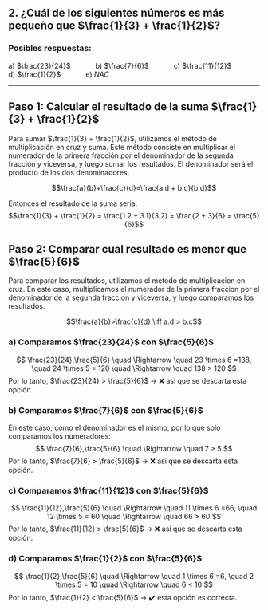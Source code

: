 ## 2. ¿Cuál de los siguientes números es más pequeño que $\frac{1}{3} + \frac{1}{2}$?
### Posibles respuestas:
   a) $\frac{23}{24}$ &emsp;&emsp;&emsp;
   b) $\frac{7}{6}$ &emsp;&emsp;&emsp;
   c) $\frac{11}{12}$ &emsp;&emsp;&emsp;
   d) $\frac{1}{2}$ &emsp;&emsp;&emsp;
   e) $NAC$    

---

## Paso 1: Calcular el resultado de la suma $\frac{1}{3} + \frac{1}{2}$
Para sumar $\frac{1}{3} + \frac{1}{2}$, utilizamos el método de multiplicación en cruz y suma.
Este método consiste en multiplicar el numerador de la primera fracción por el denominador de la segunda fracción y viceversa, y luego sumar los resultados. El denominador será el producto de los dos denominadores.

 $$\frac{a}{b}+\frac{c}{d}=\frac{a.d + b.c}{b.d}$$ 

Entonces el resultado de la suma seria:
$$\frac{1}{3} + \frac{1}{2} = \frac{1.2 + 3.1}{3.2} = \frac{2 + 3}{6} = \frac{5}{6}$$

## Paso 2: Comparar cual resultado es menor que $\frac{5}{6}$
Para comparar los resultados, utilizamos el metodo de multiplicacion en cruz.
En este caso, multiplicamos el numerador de la primera fraccion por el denominador de la segunda fraccion y viceversa, y luego comparamos los resultados.

$$\frac{a}{b}>\frac{c}{d} \iff a.d > b.c$$

### a) Comparamos  $\frac{23}{24}$ con $\frac{5}{6}$ 
$$ \frac{23}{24},\frac{5}{6} \quad \Rightarrow \quad 23 \times 6 =138, \quad 24 \times 5 = 120 \quad \Rightarrow \quad 138 > 120 $$ 
Por lo tanto, $\frac{23}{24} > \frac{5}{6}$ → ❌ asi que se descarta esta opción.

### b) Comparamos  $\frac{7}{6}$ con $\frac{5}{6}$
En este caso, como el denominador es el mismo, por lo que solo comparamos los numeradores:
$$ \frac{7}{6},\frac{5}{6} \quad \Rightarrow \quad 7 > 5 $$
Por lo tanto, $\frac{7}{6} > \frac{5}{6}$ → ❌ asi que se descarta esta opción.

### c) Comparamos  $\frac{11}{12}$ con $\frac{5}{6}$
$$ \frac{11}{12},\frac{5}{6} \quad \Rightarrow \quad 11 \times 6 =66, \quad 12 \times 5 = 60 \quad \Rightarrow \quad 66 > 60 $$
Por lo tanto, $\frac{11}{12} > \frac{5}{6}$ → ❌ asi que se descarta esta opción.

### d) Comparamos  $\frac{1}{2}$ con $\frac{5}{6}$
$$ \frac{1}{2},\frac{5}{6} \quad \Rightarrow \quad 1 \times 6 =6, \quad 2 \times 5 = 10 \quad \Rightarrow \quad 6 < 10 $$
Por lo tanto, $\frac{1}{2} < \frac{5}{6}$ → ✔️ esta opción es correcta.

 